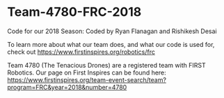 # Team-4780-FRC-2018
Code for our 2018 Season: Coded by Ryan Flanagan and Rishikesh Desai

To learn more about what our team does, and what our code is used for, check out https://www.firstinspires.org/robotics/frc

Team 4780 (The Tenacious Drones) are a registered team with FIRST Robotics. 
Our page on First Inspires can be found here: 
https://www.firstinspires.org/team-event-search/team?program=FRC&year=2018&number=4780
